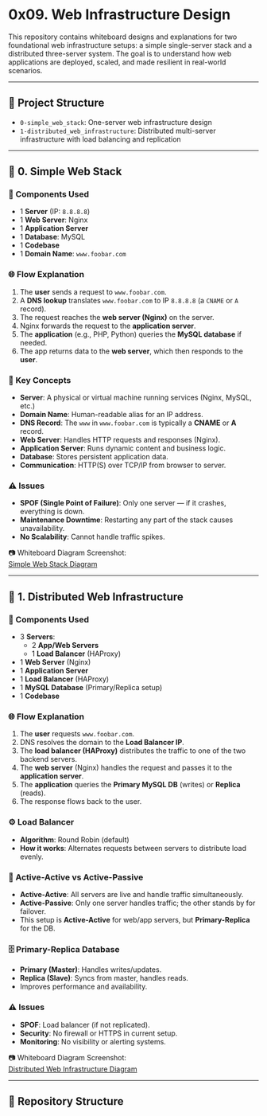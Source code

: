 # 0x09. Web Infrastructure Design

This repository contains whiteboard designs and explanations for two foundational web infrastructure setups: a simple single-server stack and a distributed three-server system. The goal is to understand how web applications are deployed, scaled, and made resilient in real-world scenarios.

---

## 📁 Project Structure

- `0-simple_web_stack`: One-server web infrastructure design
- `1-distributed_web_infrastructure`: Distributed multi-server infrastructure with load balancing and replication

---

## 📌 0. Simple Web Stack

### 🧱 Components Used

- 1 **Server** (IP: `8.8.8.8`)
- 1 **Web Server**: Nginx
- 1 **Application Server**
- 1 **Database**: MySQL
- 1 **Codebase**
- 1 **Domain Name**: `www.foobar.com`

### 🌐 Flow Explanation

1. The **user** sends a request to `www.foobar.com`.
2. A **DNS lookup** translates `www.foobar.com` to IP `8.8.8.8` (a `CNAME` or `A` record).
3. The request reaches the **web server (Nginx)** on the server.
4. Nginx forwards the request to the **application server**.
5. The **application** (e.g., PHP, Python) queries the **MySQL database** if needed.
6. The app returns data to the **web server**, which then responds to the **user**.

### 📖 Key Concepts

- **Server**: A physical or virtual machine running services (Nginx, MySQL, etc.)
- **Domain Name**: Human-readable alias for an IP address.
- **DNS Record**: The `www` in `www.foobar.com` is typically a **CNAME** or **A** record.
- **Web Server**: Handles HTTP requests and responses (Nginx).
- **Application Server**: Runs dynamic content and business logic.
- **Database**: Stores persistent application data.
- **Communication**: HTTP(S) over TCP/IP from browser to server.

### ⚠️ Issues

- **SPOF (Single Point of Failure)**: Only one server — if it crashes, everything is down.
- **Maintenance Downtime**: Restarting any part of the stack causes unavailability.
- **No Scalability**: Cannot handle traffic spikes.

📷 Whiteboard Diagram Screenshot:  
[Simple Web Stack Diagram](https:https://imgur.com/a/k0wR6Dx)

---

## 📌 1. Distributed Web Infrastructure

### 🧱 Components Used

- 3 **Servers**:
  - 2 **App/Web Servers**
  - 1 **Load Balancer** (HAProxy)
- 1 **Web Server** (Nginx)
- 1 **Application Server**
- 1 **Load Balancer** (HAProxy)
- 1 **MySQL Database** (Primary/Replica setup)
- 1 **Codebase**

### 🌐 Flow Explanation

1. The **user** requests `www.foobar.com`.
2. DNS resolves the domain to the **Load Balancer IP**.
3. The **load balancer (HAProxy)** distributes the traffic to one of the two backend servers.
4. The **web server** (Nginx) handles the request and passes it to the **application server**.
5. The **application** queries the **Primary MySQL DB** (writes) or **Replica** (reads).
6. The response flows back to the user.

### ⚙️ Load Balancer

- **Algorithm**: Round Robin (default)
- **How it works**: Alternates requests between servers to distribute load evenly.

### 🔄 Active-Active vs Active-Passive

- **Active-Active**: All servers are live and handle traffic simultaneously.
- **Active-Passive**: Only one server handles traffic; the other stands by for failover.
- This setup is **Active-Active** for web/app servers, but **Primary-Replica** for the DB.

### 🗄️ Primary-Replica Database

- **Primary (Master)**: Handles writes/updates.
- **Replica (Slave)**: Syncs from master, handles reads.
- Improves performance and availability.

### ⚠️ Issues

- **SPOF**: Load balancer (if not replicated).
- **Security**: No firewall or HTTPS in current setup.
- **Monitoring**: No visibility or alerting systems.

📷 Whiteboard Diagram Screenshot:  
[Distributed Web Infrastructure Diagram](https://imgur.com/a/RjgoKaE)

---

## 🔗 Repository Structure

